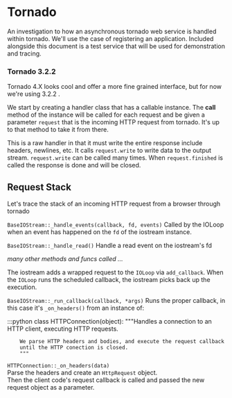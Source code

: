# Tornado
An investigation to how an asynchronous tornado web service is handled within tornado.
We'll use the case of registering an application.
Included alongside this document is a test service that will be used for demonstration and tracing.


### Tornado 3.2.2
Tornado 4.X looks cool and offer a more fine grained interface, but for now we're using 3.2.2 .

We start by creating a handler class that has a callable instance.
The __call__ method of the instance will be called for each request and be given a
parameter `request` that is the incoming HTTP request from tornado.
It's up to that method to take it from there.

This is a raw handler in that it must write the entire response include headers, newlines, etc.
It calls `request.write` to write data to the output stream.
`request.write` can be called many times.
When `request.finished` is called the response is done and will be closed.

## Request Stack
Let's trace the stack of an incoming HTTP request from a browser through tornado

`BaseIOStream::_handle_events(callback, fd, events)`
Called by the IOLoop when an event has happened on the `fd` of the iostream
instance.

`BaseIOStream::_handle_read()`
Handle a read event on the iostream's fd

_many other methods and funcs called ..._

The iostream adds a wrapped request to the `IOLoop` via `add_callback`.
When the `IOLoop` runs the scheduled callback, the iostream picks back
up the execution.

`BaseIOStream::_run_callback(callback, *args)`
Runs the proper callback, in this case it's `_on_headers()` from an instance of:


:::python
    class HTTPConnection(object):
        """Handles a connection to an HTTP client, executing HTTP requests.

        We parse HTTP headers and bodies, and execute the request callback
        until the HTTP conection is closed.
        """

`HTTPConnection::_on_headers(data)`  
Parse the headers and create an `HttpRequest` object.  
Then the client code's request callback is called and passed the new request
object as a parameter.
